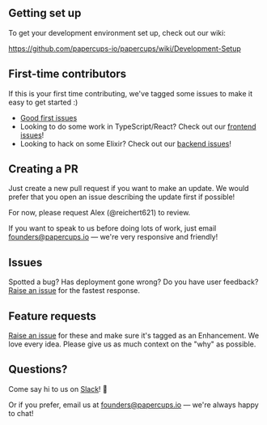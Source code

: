 ## Getting set up

To get your development environment set up, check out our wiki: 

https://github.com/papercups-io/papercups/wiki/Development-Setup

## First-time contributors

If this is your first time contributing, we've tagged some issues to make it easy to get started :)

- [Good first issues](https://github.com/papercups-io/papercups/labels/good%20first%20issue)
- Looking to do some work in TypeScript/React? Check out our [frontend issues](https://github.com/papercups-io/papercups/labels/frontend)!
- Looking to hack on some Elixir? Check out our [backend issues](https://github.com/papercups-io/papercups/labels/backend)!

## Creating a PR

Just create a new pull request if you want to make an update. We would prefer that you open an issue describing the update first if possible!

For now, please request Alex (@reichert621) to review.

If you want to speak to us before doing lots of work, just email founders@papercups.io — we're very responsive and friendly!

## Issues

Spotted a bug? Has deployment gone wrong? Do you have user feedback? [Raise an issue](https://github.com/papercups-io/papercups/issues/new?assignees=&labels=bug&template=bug_report.md&title=) for the fastest response.

## Feature requests

[Raise an issue](https://github.com/papercups-io/papercups/issues/new?assignees=&labels=enhancement&template=feature_request.md&title=) for these and make sure it's tagged as an Enhancement. We love every idea. Please give us as much context on the "why" as possible.

## Questions?

Come say hi to us on [Slack](https://join.slack.com/t/papercups-io/shared_invite/zt-h0c3fxmd-hZi1Zp8~D61S6GD16aMqmg)! :wave:

Or if you prefer, email us at founders@papercups.io — we're always happy to chat!
